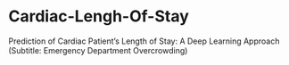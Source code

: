 # Cardiac-Lengh-Of-Stay
Prediction of Cardiac Patient’s Length of Stay: A Deep Learning Approach (Subtitle: Emergency Department Overcrowding)
